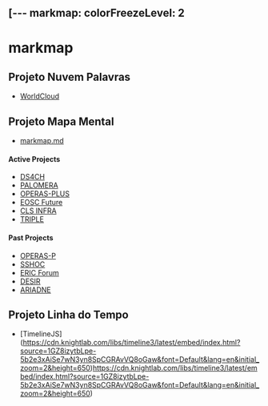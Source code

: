 [---
markmap:
  colorFreezeLevel: 2
---

# **markmap**

## **Projeto Nuvem Palavras**

- [WorldCloud](https://github.com/cxrol25/Introdu-o-s-Humanidades-Digitais-IHD-/assets/150129262/91160d14-8f55-4312-8133-3a3273f42827)




## **Projeto Mapa Mental**

- [markmap.md](markmap.md)

#### Active Projects

- [DS4CH](https://www.dariah.eu/activities/projects-and-affiliations/ds4ch/)
- [PALOMERA](https://www.dariah.eu/activities/projects-and-affiliations/palomera/)
- [OPERAS-PLUS](https://www.dariah.eu/activities/projects-and-affiliations/operas-plus/)
- [EOSC Future](https://www.dariah.eu/activities/projects-and-affiliations/eosc-future/)
- [CLS INFRA](https://www.dariah.eu/activities/projects-and-affiliations/cls-infra/)
- [TRIPLE](https://www.dariah.eu/activities/projects-and-affiliations/triple/)

#### Past Projects

- [OPERAS-P](https://www.dariah.eu/activities/projects-and-affiliations/operas-p/)
- [SSHOC](https://www.dariah.eu/activities/projects-and-affiliations/sshoc/)
- [ERIC Forum](https://www.dariah.eu/activities/projects-and-affiliations/eric-forum/)
- [DESIR](https://www.dariah.eu/activities/projects-and-affiliations/desir/)
- [ARIADNE](https://www.dariah.eu/activities/projects-and-affiliations/ariadne/)



## **Projeto Linha do Tempo**

- [TimelineJS] (https://cdn.knightlab.com/libs/timeline3/latest/embed/index.html?source=1GZ8izytbLpe-5b2e3xAiSe7wN3yn8SpCGRAvVQ8oGaw&font=Default&lang=en&initial_zoom=2&height=650)https://cdn.knightlab.com/libs/timeline3/latest/embed/index.html?source=1GZ8izytbLpe-5b2e3xAiSe7wN3yn8SpCGRAvVQ8oGaw&font=Default&lang=en&initial_zoom=2&height=650)
